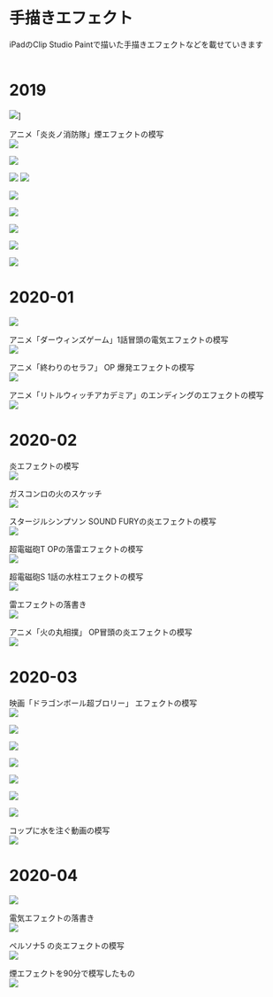 # 手描きエフェクト
iPadのClip Studio Paintで描いた手描きエフェクトなどを載せていきます<br>
<br>

# 2019
![](images/2019-12/smoke.gif)]

アニメ「炎炎ノ消防隊」煙エフェクトの模写<br>
![](images/2019-12/enen_no_shouboutai_smoke.gif)

![](images/2019-12/pokemon_sword_revenge.gif)

![](images/2019-12/fire_line.gif)
![](images/2019-12/fire.gif)

![](images/2019-12/bubble.gif)

![](images/2019-12/liquid.gif)

![](images/2019-12/thunder_ball.gif)

![](images/2019-12/pigeon.gif)

![](images/2019-12/thunder.gif)

# 2020-01
![](images/2020-01/thunder_beam.gif)

アニメ「ダーウィンズゲーム」1話冒頭の電気エフェクトの模写<br>
![](images/2020-01/darwins_game_thunder.gif)

アニメ「終わりのセラフ」 OP 爆発エフェクトの模写<br>
![](images/2020-01/owari_no_serahu_explosion.gif)

アニメ「リトルウィッチアカデミア」のエンディングのエフェクトの模写<br>
![](images/2020-01/lwa_ending.gif)

# 2020-02
炎エフェクトの模写<br>
![](images/2020-02/fire.gif)

ガスコンロの火のスケッチ<br>
![](images/2020-02/videosketch_fire.gif)

スタージルシンプソン SOUND FURYの炎エフェクトの模写<br>
![](images/2020-02/soundfury_fire.gif)

超電磁砲T OPの落雷エフェクトの模写<br>
![](images/2020-02/railgun_op_thunder.gif)

超電磁砲S 1話の水柱エフェクトの模写<br>
![](images/2020-02/railgun_s_water.gif)

雷エフェクトの落書き<br>
![](images/2020-02/thunder.gif)

アニメ「火の丸相撲」 OP冒頭の炎エフェクトの模写<br>
![](images/2020-02/hinomaru_zumou_op_fire.gif)

# 2020-03
映画「ドラゴンボール超ブロリー」 エフェクトの模写<br>
![](images/2020-03/dragonball_choubroly_effect.gif)

![](images/2020-03/rakugaki_beam.gif)

![](images/2020-03/thunder.gif)

![](images/2020-03/fire.gif)

![](images/2020-03/sparrow.gif)

![](images/2020-03/lwa_magic.gif)

![](images/2020-03/killlakill_explosion.gif)

コップに水を注ぐ動画の模写<br>
![](images/2020-03/videosketch_water.gif)

# 2020-04
![](images/2020-04/explosion.gif)

電気エフェクトの落書き<br>
![](images/2020-04/thunder.gif)

ペルソナ5 の炎エフェクトの模写<br>
![](images/2020-04/persona5_fire.gif)

煙エフェクトを90分で模写したもの<br>
![](images/2020-04/straydogs_smoke.gif)


